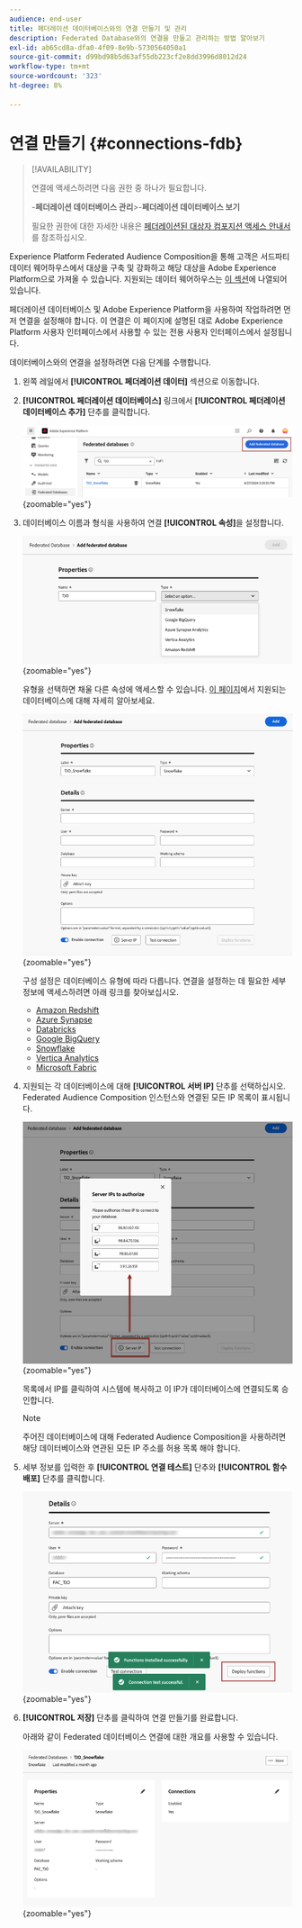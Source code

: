 ```yaml
---
audience: end-user
title: 페더레이션 데이터베이스와의 연결 만들기 및 관리
description: Federated Database와의 연결을 만들고 관리하는 방법 알아보기
exl-id: ab65cd8a-dfa0-4f09-8e9b-5730564050a1
source-git-commit: d99bd98b5d63af55db223cf2e8dd3996d8012d24
workflow-type: tm+mt
source-wordcount: '323'
ht-degree: 8%

---
```


# 연결 만들기 {#connections-fdb}

>[!AVAILABILITY]
>
>연결에 액세스하려면 다음 권한 중 하나가 필요합니다.
>
>-**페더레이션 데이터베이스 관리**
>&#x200B;>-**페더레이션 데이터베이스 보기**
>
>필요한 권한에 대한 자세한 내용은 [페더레이션된 대상자 컴포지션 액세스 안내서](/help/start/feature-access.md)를 참조하십시오.

Experience Platform Federated Audience Composition을 통해 고객은 서드파티 데이터 웨어하우스에서 대상을 구축 및 강화하고 해당 대상을 Adobe Experience Platform으로 가져올 수 있습니다. 지원되는 데이터 웨어하우스는 [이 섹션](../start/access-prerequisites.md#supported-systems)에 나열되어 있습니다.

페더레이션 데이터베이스 및 Adobe Experience Platform을 사용하여 작업하려면 먼저 연결을 설정해야 합니다. 이 연결은 이 페이지에 설명된 대로 Adobe Experience Platform 사용자 인터페이스에서 사용할 수 있는 전용 사용자 인터페이스에서 설정됩니다.

데이터베이스와의 연결을 설정하려면 다음 단계를 수행합니다.

1. 왼쪽 레일에서 **[!UICONTROL 페더레이션 데이터]** 섹션으로 이동합니다.

1. **[!UICONTROL 페더레이션 데이터베이스]** 링크에서 **[!UICONTROL 페더레이션 데이터베이스 추가]** 단추를 클릭합니다.

   ![](assets/connections_list.png){zoomable="yes"}

1. 데이터베이스 이름과 형식을 사용하여 연결 **[!UICONTROL 속성]**&#x200B;을 설정합니다.

   ![](assets/connections_name.png){zoomable="yes"}

   유형을 선택하면 채울 다른 속성에 액세스할 수 있습니다. [이 페이지](federated-db.md)에서 지원되는 데이터베이스에 대해 자세히 알아보세요.

   ![](assets/connections_details.png){zoomable="yes"}

   구성 설정은 데이터베이스 유형에 따라 다릅니다. 연결을 설정하는 데 필요한 세부 정보에 액세스하려면 아래 링크를 찾아보십시오.

   * [Amazon Redshift](federated-db.md#amazon-redshift)
   * [Azure Synapse](federated-db.md#azure-synapse-redshift)
   * [Databricks](federated-db.md#databricks)
   * [Google BigQuery](federated-db.md#google-bigquery)
   * [Snowflake](federated-db.md#snowflake)
   * [Vertica Analytics](federated-db.md#vertica-analytics)
   * [Microsoft Fabric](federated-db.md#microsoft-fabric)

1. 지원되는 각 데이터베이스에 대해 **[!UICONTROL 서버 IP]** 단추를 선택하십시오. Federated Audience Composition 인스턴스와 연결된 모든 IP 목록이 표시됩니다.

   ![](assets/connections_server_IPs.png){zoomable="yes"}

   목록에서 IP를 클릭하여 시스템에 복사하고 이 IP가 데이터베이스에 연결되도록 승인합니다.

   >[!NOTE]
   >
   >주어진 데이터베이스에 대해 Federated Audience Composition을 사용하려면 해당 데이터베이스와 연관된 모든 IP 주소를 허용 목록 해야 합니다.

1. 세부 정보를 입력한 후 **[!UICONTROL 연결 테스트]** 단추와 **[!UICONTROL 함수 배포]** 단추를 클릭합니다.

   ![](assets/connections_testdeploy.png){zoomable="yes"}

1. **[!UICONTROL 저장]** 단추를 클릭하여 연결 만들기를 완료합니다.

   아래와 같이 Federated 데이터베이스 연결에 대한 개요를 사용할 수 있습니다.

   ![](assets/connections_overview.png){zoomable="yes"}
